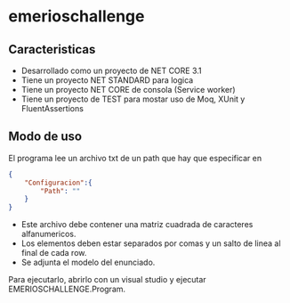 # emerioschallenge

## Caracteristicas
* Desarrollado como un proyecto de NET CORE 3.1
* Tiene un proyecto NET STANDARD para logica
* Tiene un proyecto NET CORE de consola (Service worker)
* Tiene un proyecto de TEST para mostar uso de Moq, XUnit y FluentAssertions

## Modo de uso
El programa lee un archivo txt de un path que hay que especificar en
```json
{
    "Configuracion":{
        "Path": ""
    }
}
```

* Este archivo debe contener una matriz cuadrada de caracteres alfanumericos.
* Los elementos deben estar separados por comas y un salto de linea al final de cada row.
* Se adjunta el modelo del enunciado.

Para ejecutarlo, abrirlo con un visual studio y ejecutar EMERIOSCHALLENGE.Program.
